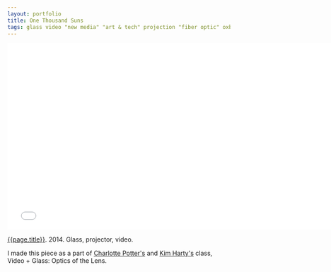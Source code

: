```yaml
---
layout: portfolio
title: One Thousand Suns
tags: glass video "new media" "art & tech" projection "fiber optic" oxbow 2014 projector
---
```


<iframe src="//player.vimeo.com/video/103531803?title=0&amp;byline=0&amp;portrait=0" width="750" height="422" frameborder="0" webkitallowfullscreen mozallowfullscreen allowfullscreen></iframe>

[{{page.title}}](http://vimeo.com/103531803).  2014.  Glass, projector, video.   

I made this piece as a part of [Charlotte Potter's](http://charlottepotter.com) and [Kim Harty's](http://kimharty.com) class, Video + Glass: Optics of the Lens.